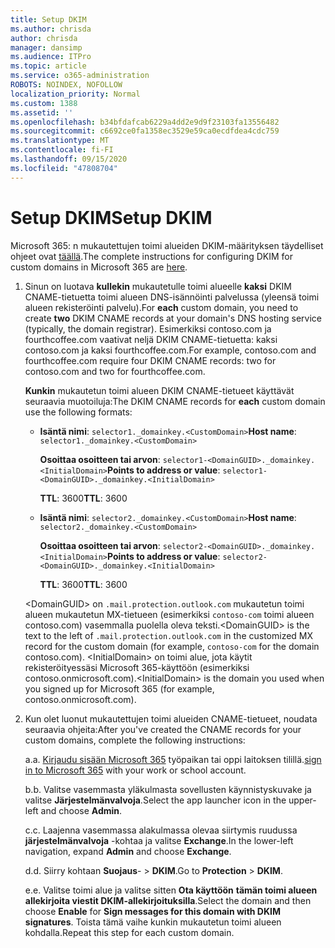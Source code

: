 ```yaml
---
title: Setup DKIM
ms.author: chrisda
author: chrisda
manager: dansimp
ms.audience: ITPro
ms.topic: article
ms.service: o365-administration
ROBOTS: NOINDEX, NOFOLLOW
localization_priority: Normal
ms.custom: 1388
ms.assetid: ''
ms.openlocfilehash: b34bfdafcab6229a4dd2e9d9f23103fa13556482
ms.sourcegitcommit: c6692ce0fa1358ec3529e59ca0ecdfdea4cdc759
ms.translationtype: MT
ms.contentlocale: fi-FI
ms.lasthandoff: 09/15/2020
ms.locfileid: "47808704"
---
```

# <a name="setup-dkim"></a><span data-ttu-id="0baf1-102">Setup DKIM</span><span class="sxs-lookup"><span data-stu-id="0baf1-102">Setup DKIM</span></span>

<span data-ttu-id="0baf1-103">Microsoft 365: n mukautettujen toimi alueiden DKIM-määrityksen täydelliset ohjeet ovat [täällä](https://docs.microsoft.com/microsoft-365/security/office-365-security/use-dkim-to-validate-outbound-email#steps-you-need-to-do-to-manually-set-up-dkim).</span><span class="sxs-lookup"><span data-stu-id="0baf1-103">The complete instructions for configuring DKIM for custom domains in Microsoft 365 are [here](https://docs.microsoft.com/microsoft-365/security/office-365-security/use-dkim-to-validate-outbound-email#steps-you-need-to-do-to-manually-set-up-dkim).</span></span>

1. <span data-ttu-id="0baf1-104">Sinun on luotava **kullekin** mukautetulle toimi alueelle **kaksi** DKIM CNAME-tietuetta toimi alueen DNS-isännöinti palvelussa (yleensä toimi alueen rekisteröinti palvelu).</span><span class="sxs-lookup"><span data-stu-id="0baf1-104">For **each** custom domain, you need to create **two** DKIM CNAME records at your domain's DNS hosting service (typically, the domain registrar).</span></span> <span data-ttu-id="0baf1-105">Esimerkiksi contoso.com ja fourthcoffee.com vaativat neljä DKIM CNAME-tietuetta: kaksi contoso.com ja kaksi fourthcoffee.com.</span><span class="sxs-lookup"><span data-stu-id="0baf1-105">For example, contoso.com and fourthcoffee.com require four DKIM CNAME records: two for contoso.com and two for fourthcoffee.com.</span></span>

   <span data-ttu-id="0baf1-106">**Kunkin** mukautetun toimi alueen DKIM CNAME-tietueet käyttävät seuraavia muotoiluja:</span><span class="sxs-lookup"><span data-stu-id="0baf1-106">The DKIM CNAME records for **each** custom domain use the following formats:</span></span>

   - <span data-ttu-id="0baf1-107">**Isäntä nimi**: `selector1._domainkey.<CustomDomain>`</span><span class="sxs-lookup"><span data-stu-id="0baf1-107">**Host name**: `selector1._domainkey.<CustomDomain>`</span></span>

     <span data-ttu-id="0baf1-108">**Osoittaa osoitteen tai arvon**: `selector1-<DomainGUID>._domainkey.<InitialDomain>`</span><span class="sxs-lookup"><span data-stu-id="0baf1-108">**Points to address or value**: `selector1-<DomainGUID>._domainkey.<InitialDomain>`</span></span>

     <span data-ttu-id="0baf1-109">**TTL**: 3600</span><span class="sxs-lookup"><span data-stu-id="0baf1-109">**TTL**: 3600</span></span>

   - <span data-ttu-id="0baf1-110">**Isäntä nimi**: `selector2._domainkey.<CustomDomain>`</span><span class="sxs-lookup"><span data-stu-id="0baf1-110">**Host name**: `selector2._domainkey.<CustomDomain>`</span></span>

     <span data-ttu-id="0baf1-111">**Osoittaa osoitteen tai arvon**: `selector2-<DomainGUID>._domainkey.<InitialDomain>`</span><span class="sxs-lookup"><span data-stu-id="0baf1-111">**Points to address or value**: `selector2-<DomainGUID>._domainkey.<InitialDomain>`</span></span>

     <span data-ttu-id="0baf1-112">**TTL**: 3600</span><span class="sxs-lookup"><span data-stu-id="0baf1-112">**TTL**: 3600</span></span>

   <span data-ttu-id="0baf1-113">\<DomainGUID\> on `.mail.protection.outlook.com` mukautetun toimi alueen mukautetun MX-tietueen (esimerkiksi `contoso-com` toimi alueen contoso.com) vasemmalla puolella oleva teksti.</span><span class="sxs-lookup"><span data-stu-id="0baf1-113">\<DomainGUID\> is the text to the left of `.mail.protection.outlook.com` in the customized MX record for the custom domain (for example, `contoso-com` for the domain contoso.com).</span></span> <span data-ttu-id="0baf1-114">\<InitialDomain\> on toimi alue, jota käytit rekisteröityessäsi Microsoft 365-käyttöön (esimerkiksi contoso.onmicrosoft.com).</span><span class="sxs-lookup"><span data-stu-id="0baf1-114">\<InitialDomain\> is the domain you used when you signed up for Microsoft 365 (for example, contoso.onmicrosoft.com).</span></span>

2. <span data-ttu-id="0baf1-115">Kun olet luonut mukautettujen toimi alueiden CNAME-tietueet, noudata seuraavia ohjeita:</span><span class="sxs-lookup"><span data-stu-id="0baf1-115">After you've created the CNAME records for your custom domains, complete the following instructions:</span></span>

   <span data-ttu-id="0baf1-116">a.</span><span class="sxs-lookup"><span data-stu-id="0baf1-116">a.</span></span> <span data-ttu-id="0baf1-117">[Kirjaudu sisään Microsoft 365](https://support.office.microsoft.com/article/e9eb7d51-5430-4929-91ab-6157c5a050b4) työpaikan tai oppi laitoksen tilillä.</span><span class="sxs-lookup"><span data-stu-id="0baf1-117">[sign in to Microsoft 365](https://support.office.microsoft.com/article/e9eb7d51-5430-4929-91ab-6157c5a050b4) with your work or school account.</span></span>

   <span data-ttu-id="0baf1-118">b.</span><span class="sxs-lookup"><span data-stu-id="0baf1-118">b.</span></span> <span data-ttu-id="0baf1-119">Valitse vasemmasta yläkulmasta sovellusten käynnistyskuvake ja valitse **Järjestelmänvalvoja**.</span><span class="sxs-lookup"><span data-stu-id="0baf1-119">Select the app launcher icon in the upper-left and choose **Admin**.</span></span>

   <span data-ttu-id="0baf1-120">c.</span><span class="sxs-lookup"><span data-stu-id="0baf1-120">c.</span></span> <span data-ttu-id="0baf1-121">Laajenna vasemmassa alakulmassa olevaa siirtymis ruudussa **järjestelmänvalvoja** -kohtaa ja valitse **Exchange**.</span><span class="sxs-lookup"><span data-stu-id="0baf1-121">In the lower-left navigation, expand **Admin** and choose **Exchange**.</span></span>

   <span data-ttu-id="0baf1-122">d.</span><span class="sxs-lookup"><span data-stu-id="0baf1-122">d.</span></span> <span data-ttu-id="0baf1-123">Siirry kohtaan **Suojaus**-  >  **DKIM**.</span><span class="sxs-lookup"><span data-stu-id="0baf1-123">Go to **Protection** > **DKIM**.</span></span>

   <span data-ttu-id="0baf1-124">e.</span><span class="sxs-lookup"><span data-stu-id="0baf1-124">e.</span></span> <span data-ttu-id="0baf1-125">Valitse toimi alue ja valitse sitten **Ota käyttöön** **tämän toimi alueen allekirjoita viestit DKIM-allekirjoituksilla**.</span><span class="sxs-lookup"><span data-stu-id="0baf1-125">Select the domain and then choose **Enable** for **Sign messages for this domain with DKIM signatures**.</span></span> <span data-ttu-id="0baf1-126">Toista tämä vaihe kunkin mukautetun toimi alueen kohdalla.</span><span class="sxs-lookup"><span data-stu-id="0baf1-126">Repeat this step for each custom domain.</span></span>
